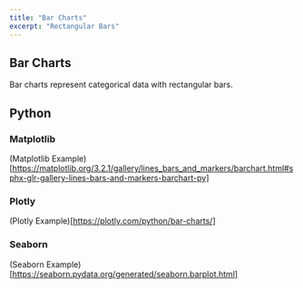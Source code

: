 ```yaml
---
title: "Bar Charts"
excerpt: "Rectangular Bars"
---
```


## Bar Charts
Bar charts represent categorical data with rectangular bars.

## Python

### Matplotlib
(Matplotlib Example)[https://matplotlib.org/3.2.1/gallery/lines_bars_and_markers/barchart.html#sphx-glr-gallery-lines-bars-and-markers-barchart-py]


### Plotly
(Plotly Example)[https://plotly.com/python/bar-charts/]


### Seaborn
(Seaborn Example)[https://seaborn.pydata.org/generated/seaborn.barplot.html]

